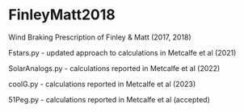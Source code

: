 # FinleyMatt2018
Wind Braking Prescription of Finley & Matt (2017, 2018)

Fstars.py - updated approach to calculations in Metcalfe et al (2021)

SolarAnalogs.py - calculations reported in Metcalfe et al (2022)

coolG.py - calculations reported in Metcalfe et al (2023)

51Peg.py - calculations reported in Metcalfe et al (accepted)
